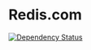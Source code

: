 # Redis.com

[![Dependency Status](https://gemnasium.com/redisdotcom/redisdotcom.github.io.svg)](https://gemnasium.com/redisdotcom/redisdotcom.github.io)
